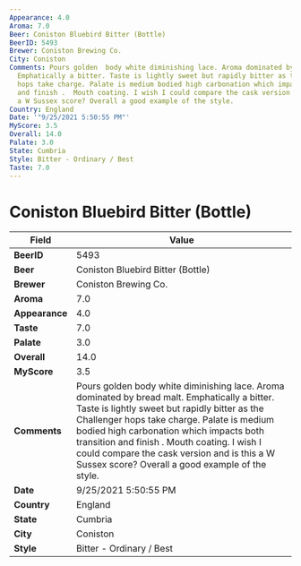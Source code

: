 ```yaml
---
Appearance: 4.0
Aroma: 7.0
Beer: Coniston Bluebird Bitter (Bottle)
BeerID: 5493
Brewer: Coniston Brewing Co.
City: Coniston
Comments: Pours golden  body white diminishing lace. Aroma dominated by bread malt.
  Emphatically a bitter. Taste is lightly sweet but rapidly bitter as the Challenger
  hops take charge. Palate is medium bodied high carbonation which impacts both transition
  and finish .  Mouth coating. I wish I could compare the cask version and is this
  a W Sussex score? Overall a good example of the style.
Country: England
Date: '"9/25/2021 5:50:55 PM"'
MyScore: 3.5
Overall: 14.0
Palate: 3.0
State: Cumbria
Style: Bitter - Ordinary / Best
Taste: 7.0
---
```


# Coniston Bluebird Bitter (Bottle)

| Field         | Value |
|---------------|-------|
| **BeerID** | 5493 |
| **Beer** | Coniston Bluebird Bitter (Bottle) |
| **Brewer** | Coniston Brewing Co. |
| **Aroma** | 7.0 |
| **Appearance** | 4.0 |
| **Taste** | 7.0 |
| **Palate** | 3.0 |
| **Overall** | 14.0 |
| **MyScore** | 3.5 |
| **Comments** | Pours golden  body white diminishing lace. Aroma dominated by bread malt. Emphatically a bitter. Taste is lightly sweet but rapidly bitter as the Challenger hops take charge. Palate is medium bodied high carbonation which impacts both transition and finish .  Mouth coating. I wish I could compare the cask version and is this a W Sussex score? Overall a good example of the style. |
| **Date** | 9/25/2021 5:50:55 PM |
| **Country** | England |
| **State** | Cumbria |
| **City** | Coniston |
| **Style** | Bitter - Ordinary / Best |
